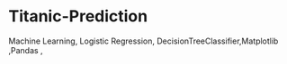 # Titanic-Prediction
Machine Learning, Logistic Regression, DecisionTreeClassifier,Matplotlib ,Pandas ,
